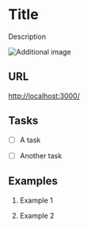 # Title

Description

![Additional image](additional-image.png 'Additional image')

## URL

[http://localhost:3000/](http://localhost:3000/)

## Tasks

- [ ] A task

- [ ] Another task

## Examples

1. Example 1

2. Example 2
